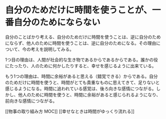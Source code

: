 # 自分のためだけに時間を使うことが、一番自分のためにならない

自分のことばかり考える、自分のためだけに時間を使うことは、逆に自分のためにならず、他人のために時間を使うことは、逆に自分のためになる。その理由について、今の考えを説明してみる。

1つ目の理由は、人間が社会的な生き物であるからであるからである。誰かの役にたったり、人のために何かしたりすると、幸せを感じるように出来ている。

もう1つの理由は、時間に余裕があると思える（錯覚できる）からである。自分のためだけに時間を使うと、時間がとても貴重なものに思えてきて、足りないと感じるようになる。時間に追われている感覚は、後ろ向きな感情につながる。しかし、他人のために時間を使うと、時間に余裕があると感じられるようになり、前向きな感情につながる。

[[物事の取り組み方 MOC]]
[[幸せなときは時間がゆっくり流れる]]